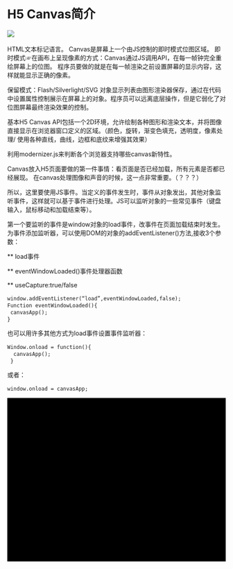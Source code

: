 # H5 Canvas简介  

![](http://osuv1lk9d.bkt.clouddn.com/d.gif)

HTML文本标记语言。
Canvas是屏幕上一个由JS控制的即时模式位图区域。
即时模式☞在画布上呈现像素的方式：Canvas通过JS调用API，在每一帧钟完全重绘屏幕上的位图。
程序员要做的就是在每一帧渲染之前设置屏幕的显示内容，这样就能显示正确的像素。

保留模式：Flash/Silverlight/SVG 对象显示列表由图形渲染器保存，通过在代码中设置属性控制展示在屏幕上的对象。程序员可以远离底层操作，但是它弱化了对位图屏幕最终渲染效果的控制。

基本H5 Canvas API包括一个2D环境，允许绘制各种图形和渲染文本，并将图像直接显示在浏览器窗口定义的区域。（颜色，旋转，渐变色填充，透明度，像素处理/ 使用各种直线，曲线，边框和底纹来增强其效果）

利用modernizer.js来判断各个浏览器支持哪些canvas新特性。

Canvas放入H5页面要做的第一件事情：看页面是否已经加载，所有元素是否都已经展现。
在canvas处理图像和声音的时候，这一点非常重要。（？？？）

所以，这里要使用JS事件。当定义的事件发生时，事件从对象发出，其他对象监听事件，这样就可以基于事件进行处理。JS可以监听对象的一些常见事件（键盘输入，鼠标移动和加载结束等）。

第一个要监听的事件是window对象的load事件，改事件在页面加载结束时发生。
为事件添加监听器，可以使用DOM的对象的addEventListener()方法,接收3个参数：  

  ** load事件  
  
  ** eventWindowLoaded()事件处理器函数   
  
  ** useCapture:true/false    
  
  ```
window.addEventListener(“load”,eventWindowLoaded,false);
Function eventWindowLoaded(){
   canvasApp();
}
  ```

也可以用许多其他方式为load事件设置事件监听器：
  ```
  Window.onload = function(){
    canvasApp();
   }
  ```
或者：
```
window.onload = canvasApp;
```




![chapter01](./chapter01/123.gif)
